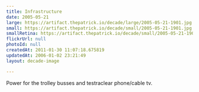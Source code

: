 ```yaml
---
title: Infrastructure
date: 2005-05-21
large: https://artifact.thepatrick.io/decade/large/2005-05-21-1901.jpg
small: https://artifact.thepatrick.io/decade/small/2005-05-21-1901.jpg
smallRetina: https://artifact.thepatrick.io/decade/small/2005-05-21-1901@2x.jpg
flickrUrl: null
photoId: null
createdAt: 2011-01-30 11:07:18.675819
updatedAt: 2006-01-02 23:21:49
layout: decade-image

---
```

Power for the trolley busses and testraclear phone/cable tv.
